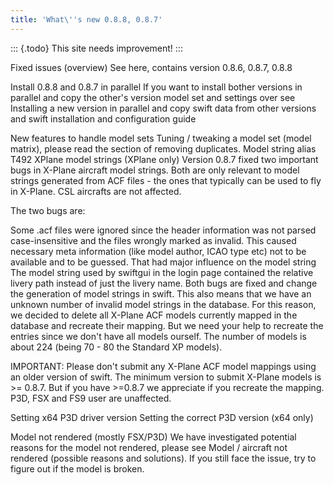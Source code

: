 ```yaml
---
title: 'What\''s new 0.8.8, 0.8.7'
---
```


::: {.todo}
This site needs improvement!
:::

Fixed issues (overview) See here, contains version 0.8.6, 0.8.7, 0.8.8

Install 0.8.8 and 0.8.7 in parallel If you want to install bother
versions in parallel and copy the other\'s version model set and
settings over see Installing a new version in parallel and copy swift
data from other versions and swift installation and configuration guide

New features to handle model sets Tuning / tweaking a model set (model
matrix), please read the section of removing duplicates. Model string
alias T492 XPlane model strings (XPlane only) Version 0.8.7 fixed two
important bugs in X-Plane aircraft model strings. Both are only relevant
to model strings generated from ACF files - the ones that typically can
be used to fly in X-Plane. CSL aircrafts are not affected.

The two bugs are:

Some .acf files were ignored since the header information was not parsed
case-insensitive and the files wrongly marked as invalid. This caused
necessary meta information (like model author, ICAO type etc) not to be
available and to be guessed. That had major influence on the model
string The model string used by swiftgui in the login page contained the
relative livery path instead of just the livery name. Both bugs are
fixed and change the generation of model strings in swift. This also
means that we have an unknown number of invalid model strings in the
database. For this reason, we decided to delete all X-Plane ACF models
currently mapped in the database and recreate their mapping. But we need
your help to recreate the entries since we don\'t have all models
ourself. The number of models is about 224 (being 70 - 80 the Standard
XP models).

IMPORTANT: Please don\'t submit any X-Plane ACF model mappings using an
older version of swift. The minimum version to submit X-Plane models is
\>= 0.8.7. But if you have \>=0.8.7 we appreciate if you recreate the
mapping. P3D, FSX and FS9 user are unaffected.

Setting x64 P3D driver version Setting the correct P3D version (x64
only)

Model not rendered (mostly FSX/P3D) We have investigated potential
reasons for the model not rendered, please see Model / aircraft not
rendered (possible reasons and solutions). If you still face the issue,
try to figure out if the model is broken.
